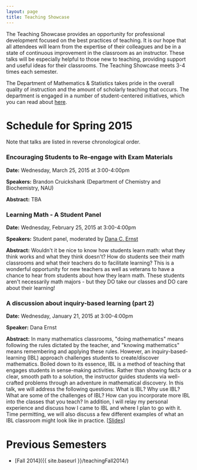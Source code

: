 ```yaml
---
layout: page
title: Teaching Showcase
---
```


The Teaching Showcase provides an opportunity for professional development focused on the best practices of teaching. It is our hope that all attendees will learn from the expertise of their colleagues and be in a state of continuous improvement in the classroom as an instructor. These talks will be especially helpful to those new to teaching, providing support and useful ideas for their classrooms. The Teaching Showcase meets 3-4 times each semester.

The Department of Mathematics & Statistics takes pride in the overall quality of instruction and the amount of scholarly teaching that occurs. The department is engaged in a number of student-centered initiatives, which you can read about [here](http://nau.edu/CEFNS/NatSci/Math/Innovative-Teaching/).

# Schedule for Spring 2015 #

Note that talks are listed in reverse chronological order.

### Encouraging Students to Re-engage with Exam Materials ###

**Date:** Wednesday, March 25, 2015 at 3:00-4:00pm

**Speakers:** Brandon Cruickshank (Department of Chemistry and Biochemistry, NAU)

**Abstract:**  TBA

### Learning Math - A Student Panel ###

**Date:** Wednesday, February 25, 2015 at 3:00-4:00pm

**Speakers:** Student panel, moderated by [Dana C. Ernst](http://danaernst.com)

**Abstract:**  Wouldn't it be nice to know how students learn math: what they think works and what they think doesn't? How do students see their math classrooms and what their teachers do to facilitate learning? This is a wonderful opportunity for new teachers as well as veterans to have a chance to hear from students about how they learn math. These students aren't necessarily math majors - but they DO take our classes and DO care about their learning!

### A discussion about inquiry-based learning (part 2) ###

**Date:** Wednesday, January 21, 2015 at 3:00-4:00pm

**Speaker:** Dana Ernst

**Abstract:** In many mathematics classrooms, "doing mathematics" means following the rules dictated by the teacher, and "knowing mathematics" means remembering and applying these rules. However, an inquiry-based-learning (IBL) approach challenges students to create/discover mathematics. Boiled down to its essence, IBL is a method of teaching that engages students in sense-making activities. Rather than showing facts or a clear, smooth path to a solution, the instructor guides students via well-crafted problems through an adventure in mathematical discovery. In this talk, we will address the following questions: What is IBL? Why use IBL? What are some of the challenges of IBL? How can you incorporate more IBL into the classes that you teach? In addition, I will relay my personal experience and discuss how I came to IBL and where I plan to go with it.  Time permitting, we will also discuss a few different examples of what an IBL classroom might look like in practice. [[Slides](https://speakerdeck.com/dcernst/a-discussion-about-inquiry-based-learning-part-2)]

# Previous Semesters ##

- [Fall 2014]({{ site.baseurl }}/teachingFall2014/)
